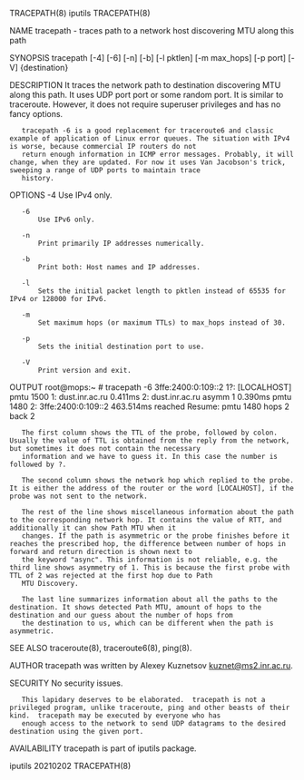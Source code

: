TRACEPATH(8)                                                                                iputils                                                                                TRACEPATH(8)

NAME
       tracepath - traces path to a network host discovering MTU along this path

SYNOPSIS
       tracepath [-4] [-6] [-n] [-b] [-l pktlen] [-m max_hops] [-p port] [-V] {destination}

DESCRIPTION
       It traces the network path to destination discovering MTU along this path. It uses UDP port port or some random port. It is similar to traceroute. However, it does not require
       superuser privileges and has no fancy options.

       tracepath -6 is a good replacement for traceroute6 and classic example of application of Linux error queues. The situation with IPv4 is worse, because commercial IP routers do not
       return enough information in ICMP error messages. Probably, it will change, when they are updated. For now it uses Van Jacobson's trick, sweeping a range of UDP ports to maintain trace
       history.

OPTIONS
       -4
           Use IPv4 only.

       -6
           Use IPv6 only.

       -n
           Print primarily IP addresses numerically.

       -b
           Print both: Host names and IP addresses.

       -l
           Sets the initial packet length to pktlen instead of 65535 for IPv4 or 128000 for IPv6.

       -m
           Set maximum hops (or maximum TTLs) to max_hops instead of 30.

       -p
           Sets the initial destination port to use.

       -V
           Print version and exit.

OUTPUT
           root@mops:~ # tracepath -6 3ffe:2400:0:109::2
            1?: [LOCALHOST]                              pmtu 1500
            1:  dust.inr.ac.ru                   0.411ms
            2:  dust.inr.ac.ru        asymm  1   0.390ms pmtu 1480
            2:  3ffe:2400:0:109::2               463.514ms reached
                Resume: pmtu 1480 hops 2 back 2

       The first column shows the TTL of the probe, followed by colon. Usually the value of TTL is obtained from the reply from the network, but sometimes it does not contain the necessary
       information and we have to guess it. In this case the number is followed by ?.

       The second column shows the network hop which replied to the probe. It is either the address of the router or the word [LOCALHOST], if the probe was not sent to the network.

       The rest of the line shows miscellaneous information about the path to the corresponding network hop. It contains the value of RTT, and additionally it can show Path MTU when it
       changes. If the path is asymmetric or the probe finishes before it reaches the prescribed hop, the difference between number of hops in forward and return direction is shown next to
       the keyword "async". This information is not reliable, e.g. the third line shows asymmetry of 1. This is because the first probe with TTL of 2 was rejected at the first hop due to Path
       MTU Discovery.

       The last line summarizes information about all the paths to the destination. It shows detected Path MTU, amount of hops to the destination and our guess about the number of hops from
       the destination to us, which can be different when the path is asymmetric.

SEE ALSO
       traceroute(8), traceroute6(8), ping(8).

AUTHOR
       tracepath was written by Alexey Kuznetsov <kuznet@ms2.inr.ac.ru>.

SECURITY
       No security issues.

       This lapidary deserves to be elaborated.  tracepath is not a privileged program, unlike traceroute, ping and other beasts of their kind.  tracepath may be executed by everyone who has
       enough access to the network to send UDP datagrams to the desired destination using the given port.

AVAILABILITY
       tracepath is part of iputils package.

iputils 20210202                                                                                                                                                                   TRACEPATH(8)

